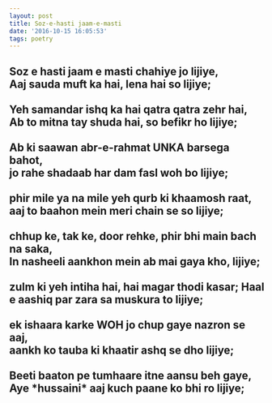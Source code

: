 ```yaml
---
layout: post
title: Soz-e-hasti jaam-e-masti
date: '2016-10-15 16:05:53'
tags: poetry
---
```


<h2>
Soz e hasti jaam e masti chahiye jo lijiye,<br/>
Aaj sauda muft ka hai, lena hai so lijiye;
<br/><br/>
Yeh samandar ishq ka hai qatra qatra zehr hai,<br/>
Ab to mitna tay shuda hai, so befikr ho lijiye;
<br/><br/>
Ab ki saawan abr-e-rahmat UNKA barsega bahot,<br/>
jo rahe shadaab har dam fasl woh bo lijiye;
<br/><br/>
phir mile ya na mile yeh qurb ki khaamosh raat, 
aaj to baahon mein meri chain se so lijiye;
<br/><br/>
chhup ke, tak ke, door rehke, phir bhi main bach na saka,<br/>
In nasheeli aankhon mein ab mai gaya kho, lijiye;
<br/><br/>
zulm ki yeh intiha hai, hai magar thodi kasar;
Haal e aashiq par zara sa muskura to lijiye;
<br/><br/>
ek ishaara karke WOH jo chup gaye nazron se aaj,<br/>
aankh ko tauba ki khaatir ashq se dho lijiye;
<br/><br/>
Beeti baaton pe tumhaare itne aansu beh gaye,<br/>
Aye *hussaini* aaj kuch paane ko bhi ro lijiye;
</h2>